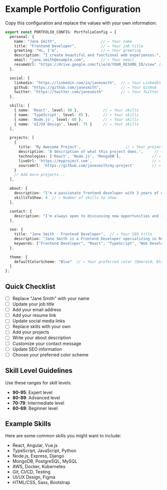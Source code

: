 # Example Portfolio Configuration

Copy this configuration and replace the values with your own information:

```typescript
export const PORTFOLIO_CONFIG: PortfolioConfig = {
  personal: {
    name: "Jane Smith",                    // ← Your name
    title: "Frontend Developer",           // ← Your job title
    greeting: "Hi, I'm",                   // ← Your greeting
    description: "I create beautiful and functional web experiences.", // ← Your description
    email: "jane.smith@example.com",       // ← Your email
    resumeUrl: "https://drive.google.com/file/d/YOUR_RESUME_ID/view" // ← Your resume link
  },

  social: {
    linkedin: "https://linkedin.com/in/janesmith",  // ← Your LinkedIn
    github: "https://github.com/janesmith",         // ← Your GitHub
    twitter: "https://twitter.com/janesmith"        // ← Your Twitter
  },

  skills: [
    { name: 'React', level: 90 },           // ← Your skills
    { name: 'TypeScript', level: 85 },      // ← Your skills
    { name: 'Node.js', level: 80 },         // ← Your skills
    { name: 'UI/UX Design', level: 75 }     // ← Your skills
  ],

  projects: [
    {
      title: 'My Awesome Project',                    // ← Your project
      description: 'A description of what this project does.',     // ← Your description
      technologies: ['React', 'Node.js', 'MongoDB'],              // ← Your tech stack
      liveUrl: 'https://myproject.com',                           // ← Your live URL
      sourceUrl: 'https://github.com/janesmith/my-project'        // ← Your source URL
    }
    // Add more projects...
  ],

  about: {
    description: "I'm a passionate frontend developer with 3 years of experience creating modern web applications.", // ← Your about
    skillsToShow: 4  // ← Number of skills to show
  },

  contact: {
    description: "I'm always open to discussing new opportunities and interesting projects!" // ← Your contact message
  },

  seo: {
    title: "Jane Smith - Frontend Developer",  // ← Your SEO title
    description: "Jane Smith is a Frontend Developer specializing in React and modern web technologies.", // ← Your SEO description
    keywords: ["Frontend Developer", "React", "TypeScript", "Web Development"] // ← Your keywords
  },

  theme: {
    defaultColorScheme: "Blue"  // ← Your preferred color (Emerald, Blue, Purple, Pink, Orange, Cyan)
  }
};
```

## Quick Checklist

- [ ] Replace "Jane Smith" with your name
- [ ] Update your job title
- [ ] Add your email address
- [ ] Add your resume link
- [ ] Update social media links
- [ ] Replace skills with your own
- [ ] Add your projects
- [ ] Write your about description
- [ ] Customize your contact message
- [ ] Update SEO information
- [ ] Choose your preferred color scheme

## Skill Level Guidelines

Use these ranges for skill levels:
- **90-95**: Expert level
- **80-89**: Advanced level  
- **70-79**: Intermediate level
- **60-69**: Beginner level

## Example Skills

Here are some common skills you might want to include:
- React, Angular, Vue.js
- TypeScript, JavaScript, Python
- Node.js, Express, Django
- MongoDB, PostgreSQL, MySQL
- AWS, Docker, Kubernetes
- Git, CI/CD, Testing
- UI/UX Design, Figma
- HTML/CSS, Sass, Bootstrap 